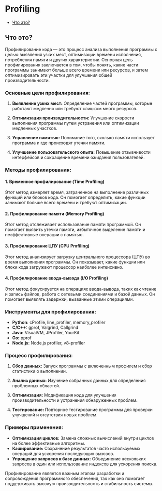 # Profiling
- [Что это?](#)

## Что это?

Профилирование кода — это процесс анализа выполнения программы с целью выявления узких мест, оптимизации времени исполнения, потребления памяти и других характеристик. Основная цель профилирования заключается в том, чтобы понять, какие части программы занимают больше всего времени или ресурсов, и затем оптимизировать эти участки для улучшения общей производительности.

### Основные цели профилирования:

1. **Выявление узких мест:** Определение частей программы, которые работают медленно или требуют слишком много ресурсов.
  
2. **Оптимизация производительности:** Улучшение скорости выполнения программы путем устранения или оптимизации медленных участков.

3. **Управление памятью:** Понимание того, сколько памяти использует программа и где происходят утечки памяти.

4. **Улучшение пользовательского опыта:** Повышение отзывчивости интерфейсов и сокращение времени ожидания пользователей.

### Методы профилирования:

#### 1. Временное профилирование (Time Profiling)
Этот метод измеряет время, затраченное на выполнение различных функций или блоков кода. Он помогает определить, какие функции занимают больше всего времени и требуют оптимизации.

#### 2. Профилирование памяти (Memory Profiling)
Этот метод отслеживает использование памяти программой. Он помогает выявить утечки памяти, избыточное выделение памяти и неэффективные операции с памятью.

#### 3. Профилирование ЦПУ (CPU Profiling)
Этот метод анализирует загрузку центрального процессора (ЦПУ) во время выполнения программы. Он показывает, какие функции или блоки кода загружают процессор наиболее интенсивно.

#### 4. Профилирование ввода-вывода (I/O Profiling)
Этот метод фокусируется на операциях ввода-вывода, таких как чтение и запись файлов, работа с сетевыми соединениями и базой данных. Он помогает выявлять задержки, вызванные этими операциями.

### Инструменты для профилирования:

- **Python:** cProfile, line_profiler, memory_profiler
- **C/C++:** gprof, Valgrind, Callgrind
- **Java:** VisualVM, JProfiler, YourKit
- **Go:** pprof
- **Node.js:** Node.js profiler, v8-profiler

### Процесс профилирования:

1. **Сбор данных:** Запуск программы с включенным профилем и сбор статистики о выполнении.
  
2. **Анализ данных:** Изучение собранных данных для определения проблемных областей.

3. **Оптимизация:** Модификация кода для улучшения производительности и устранения обнаруженных проблем.

4. **Тестирование:** Повторное тестирование программы для проверки улучшений и отсутствия новых проблем.

### Примеры применения:

- **Оптимизация циклов:** Замена сложных вычислений внутри циклов на более эффективные алгоритмы.
- **Кэширование:** Сохранение результатов часто используемых операций для ускорения последующих вызовов.
- **Упрощение запросов к базе данных:** Объединение нескольких запросов в один или использование индексов для ускорения поиска.

Профилирование является важным этапом разработки и сопровождения программного обеспечения, так как оно помогает поддерживать высокую производительность и стабильность системы.
